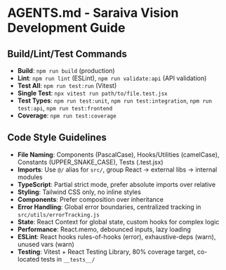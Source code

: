 # AGENTS.md - Saraiva Vision Development Guide

## Build/Lint/Test Commands
- **Build**: `npm run build` (production)
- **Lint**: `npm run lint` (ESLint), `npm run validate:api` (API validation)
- **Test All**: `npm run test:run` (Vitest)
- **Single Test**: `npx vitest run path/to/file.test.jsx`
- **Test Types**: `npm run test:unit`, `npm run test:integration`, `npm run test:api`, `npm run test:frontend`
- **Coverage**: `npm run test:coverage`

## Code Style Guidelines
- **File Naming**: Components (PascalCase), Hooks/Utilities (camelCase), Constants (UPPER_SNAKE_CASE), Tests (.test.jsx)
- **Imports**: Use `@/` alias for `src/`, group React → external libs → internal modules
- **TypeScript**: Partial strict mode, prefer absolute imports over relative
- **Styling**: Tailwind CSS only, no inline styles
- **Components**: Prefer composition over inheritance
- **Error Handling**: Global error boundaries, centralized tracking in `src/utils/errorTracking.js`
- **State**: React Context for global state, custom hooks for complex logic
- **Performance**: React.memo, debounced inputs, lazy loading
- **ESLint**: React hooks rules-of-hooks (error), exhaustive-deps (warn), unused vars (warn)
- **Testing**: Vitest + React Testing Library, 80% coverage target, co-located tests in `__tests__/`